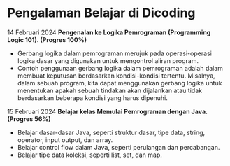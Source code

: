 Pengalaman Belajar di Dicoding
==
14 Februari 2024
**Pengenalan ke Logika Pemrograman (Programming Logic 101). (Progres 100%)**
* Gerbang logika dalam pemrograman merujuk pada operasi-operasi logika dasar yang digunakan untuk mengontrol aliran program.
* Contoh penggunaan gerbang logika dalam pemrograman adalah dalam membuat keputusan berdasarkan kondisi-kondisi tertentu. Misalnya, dalam sebuah program, kita dapat     menggunakan gerbang logika untuk menentukan apakah sebuah tindakan akan dijalankan atau tidak berdasarkan beberapa kondisi yang harus dipenuhi.

15 Februari 2024
**Belajar kelas Memulai Pemrograman dengan Java. (Progres 56%)**
* Belajar dasar-dasar Java, seperti struktur dasar, tipe data, string, operator, input output, dan array.
* Belajar control flow dalam Java, seperti perulangan dan percabangan.
* Belajar tipe data koleksi, seperti list, set, dan map.
